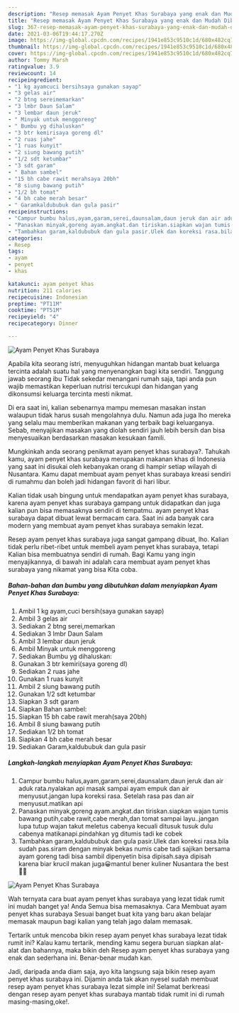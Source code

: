 ```yaml
---
description: "Resep memasak Ayam Penyet Khas Surabaya yang enak dan Mudah Dibuat"
title: "Resep memasak Ayam Penyet Khas Surabaya yang enak dan Mudah Dibuat"
slug: 367-resep-memasak-ayam-penyet-khas-surabaya-yang-enak-dan-mudah-dibuat
date: 2021-03-06T19:44:17.270Z
image: https://img-global.cpcdn.com/recipes/1941e853c9510c1d/680x482cq70/ayam-penyet-khas-surabaya-foto-resep-utama.jpg
thumbnail: https://img-global.cpcdn.com/recipes/1941e853c9510c1d/680x482cq70/ayam-penyet-khas-surabaya-foto-resep-utama.jpg
cover: https://img-global.cpcdn.com/recipes/1941e853c9510c1d/680x482cq70/ayam-penyet-khas-surabaya-foto-resep-utama.jpg
author: Tommy Marsh
ratingvalue: 3.9
reviewcount: 14
recipeingredient:
- "1 kg ayamcuci bersihsaya gunakan sayap"
- "3 gelas air"
- "2 btng sereimemarkan"
- "3 lmbr Daun Salam"
- "3 lembar daun jeruk"
- " Minyak untuk menggoreng"
- " Bumbu yg dihaluskan"
- "3 btr kemirisaya goreng dl"
- "2 ruas jahe"
- "1 ruas kunyit"
- "2 siung bawang putih"
- "1/2 sdt ketumbar"
- "3 sdt garam"
- " Bahan sambel"
- "15 bh cabe rawit merahsaya 20bh"
- "8 siung bawang putih"
- "1/2 bh tomat"
- "4 bh cabe merah besar"
- " Garamkaldububuk dan gula pasir"
recipeinstructions:
- "Campur bumbu halus,ayam,garam,serei,daunsalam,daun jeruk dan air aduk rata.nyalakan api masak sampai ayam empuk dan air menyusut.jangan lupa koreksi rasa. Setelah rasa pas dan air menyusut.matikan api"
- "Panaskan minyak,goreng ayam.angkat.dan tiriskan.siapkan wajan tumis bawang putih,cabe rawit,cabe merah,dan tomat sampai layu..jangan lupa tutup wajan takut meletus cabenya kecuali ditusuk tusuk dulu cabenya matikanapi.pindahkan yg ditumis tadi ke cobek"
- "Tambahkan garam,kaldububuk dan gula pasir.Ulek dan koreksi rasa.bila sudah pas.siram dengan minyak bekas numis cabe tadi sajikan bersama ayam goreng tadi bisa sambil dipenyetin bisa dipisah.saya dipisah karena biar krucil makan juga😀mantul bener kuliner Nusantara the best🤤💕"
categories:
- Resep
tags:
- ayam
- penyet
- khas

katakunci: ayam penyet khas 
nutrition: 211 calories
recipecuisine: Indonesian
preptime: "PT11M"
cooktime: "PT51M"
recipeyield: "4"
recipecategory: Dinner

---
```



![Ayam Penyet Khas Surabaya](https://img-global.cpcdn.com/recipes/1941e853c9510c1d/680x482cq70/ayam-penyet-khas-surabaya-foto-resep-utama.jpg)

Apabila kita seorang istri, menyuguhkan hidangan mantab buat keluarga tercinta adalah suatu hal yang menyenangkan bagi kita sendiri. Tanggung jawab seorang ibu Tidak sekedar menangani rumah saja, tapi anda pun wajib memastikan keperluan nutrisi tercukupi dan hidangan yang dikonsumsi keluarga tercinta mesti nikmat.

Di era  saat ini, kalian sebenarnya mampu memesan masakan instan walaupun tidak harus susah mengolahnya dulu. Namun ada juga lho mereka yang selalu mau memberikan makanan yang terbaik bagi keluarganya. Sebab, menyajikan masakan yang diolah sendiri jauh lebih bersih dan bisa menyesuaikan berdasarkan masakan kesukaan famili. 



Mungkinkah anda seorang penikmat ayam penyet khas surabaya?. Tahukah kamu, ayam penyet khas surabaya merupakan makanan khas di Indonesia yang saat ini disukai oleh kebanyakan orang di hampir setiap wilayah di Nusantara. Kamu dapat membuat ayam penyet khas surabaya kreasi sendiri di rumahmu dan boleh jadi hidangan favorit di hari libur.

Kalian tidak usah bingung untuk mendapatkan ayam penyet khas surabaya, karena ayam penyet khas surabaya gampang untuk didapatkan dan juga kalian pun bisa memasaknya sendiri di tempatmu. ayam penyet khas surabaya dapat dibuat lewat bermacam cara. Saat ini ada banyak cara modern yang membuat ayam penyet khas surabaya semakin lezat.

Resep ayam penyet khas surabaya juga sangat gampang dibuat, lho. Kalian tidak perlu ribet-ribet untuk membeli ayam penyet khas surabaya, tetapi Kalian bisa membuatnya sendiri di rumah. Bagi Kamu yang ingin menyajikannya, di bawah ini adalah cara membuat ayam penyet khas surabaya yang nikamat yang bisa Kita coba.

<!--inarticleads1-->

##### Bahan-bahan dan bumbu yang dibutuhkan dalam menyiapkan Ayam Penyet Khas Surabaya:

1. Ambil 1 kg ayam,cuci bersih(saya gunakan sayap)
1. Ambil 3 gelas air
1. Sediakan 2 btng serei,memarkan
1. Sediakan 3 lmbr Daun Salam
1. Ambil 3 lembar daun jeruk
1. Ambil  Minyak untuk menggoreng
1. Sediakan  Bumbu yg dihaluskan:
1. Gunakan 3 btr kemiri(saya goreng dl)
1. Sediakan 2 ruas jahe
1. Gunakan 1 ruas kunyit
1. Ambil 2 siung bawang putih
1. Gunakan 1/2 sdt ketumbar
1. Siapkan 3 sdt garam
1. Siapkan  Bahan sambel:
1. Siapkan 15 bh cabe rawit merah(saya 20bh)
1. Ambil 8 siung bawang putih
1. Sediakan 1/2 bh tomat
1. Siapkan 4 bh cabe merah besar
1. Sediakan  Garam,kaldububuk dan gula pasir




<!--inarticleads2-->

##### Langkah-langkah menyiapkan Ayam Penyet Khas Surabaya:

1. Campur bumbu halus,ayam,garam,serei,daunsalam,daun jeruk dan air aduk rata.nyalakan api masak sampai ayam empuk dan air menyusut.jangan lupa koreksi rasa. Setelah rasa pas dan air menyusut.matikan api
1. Panaskan minyak,goreng ayam.angkat.dan tiriskan.siapkan wajan tumis bawang putih,cabe rawit,cabe merah,dan tomat sampai layu..jangan lupa tutup wajan takut meletus cabenya kecuali ditusuk tusuk dulu cabenya matikanapi.pindahkan yg ditumis tadi ke cobek
1. Tambahkan garam,kaldububuk dan gula pasir.Ulek dan koreksi rasa.bila sudah pas.siram dengan minyak bekas numis cabe tadi sajikan bersama ayam goreng tadi bisa sambil dipenyetin bisa dipisah.saya dipisah karena biar krucil makan juga😀mantul bener kuliner Nusantara the best🤤💕
<img src="//assets-global.cpcdn.com/assets/icons/button_play-2c75c40dde080a61004c1f40b05d8f140eaff45d7e9e6481dc71c63d2e7c4909.png" alt="Ayam Penyet Khas Surabaya">



Wah ternyata cara buat ayam penyet khas surabaya yang lezat tidak rumit ini mudah banget ya! Anda Semua bisa memasaknya. Cara Membuat ayam penyet khas surabaya Sesuai banget buat kita yang baru akan belajar memasak maupun bagi kalian yang telah jago dalam memasak.

Tertarik untuk mencoba bikin resep ayam penyet khas surabaya lezat tidak rumit ini? Kalau kamu tertarik, mending kamu segera buruan siapkan alat-alat dan bahannya, maka bikin deh Resep ayam penyet khas surabaya yang enak dan sederhana ini. Benar-benar mudah kan. 

Jadi, daripada anda diam saja, ayo kita langsung saja bikin resep ayam penyet khas surabaya ini. Dijamin anda tak akan nyesel sudah membuat resep ayam penyet khas surabaya lezat simple ini! Selamat berkreasi dengan resep ayam penyet khas surabaya mantab tidak rumit ini di rumah masing-masing,oke!.

